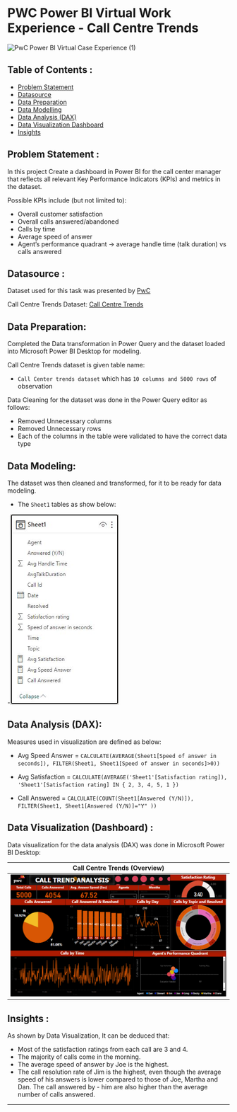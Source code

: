 # PWC Power BI Virtual Work Experience - Call Centre Trends
![PwC Power BI Virtual Case Experience (1)](https://www.tcn.com/wp-content/uploads/2022/02/Call-Center-Analytics.png)

## Table of Contents :

- [Problem Statement](https://github.com/mshukla94/Call-Trend-Analysis/edit/main/README.md#problem-statement-)
- [Datasource](https://github.com/mshukla94/Call-Trend-Analysis/edit/main/README.md#datasource-)
- [Data Preparation](https://github.com/mshukla94/Call-Trend-Analysis/edit/main/README.md#data-preparation)
- [Data Modelling](https://github.com/mshukla94/Call-Trend-Analysis/edit/main/README.md#data-modeling)
- [Data Analysis (DAX)](https://github.com/mshukla94/Call-Trend-Analysis/edit/main/README.md#data-analysis-dax)
- [Data Visualization Dashboard](https://github.com/mshukla94/Call-Trend-Analysis/edit/main/README.md#data-visualization-dashboard-)
- [Insights](https://github.com/mshukla94/Call-Trend-Analysis/edit/main/README.md#insights-)


## Problem Statement :
In this project Create a dashboard in Power BI for the call center manager that reflects all relevant Key Performance Indicators (KPIs) and metrics in the dataset.

Possible KPIs include (but not limited to):

- Overall customer satisfaction
- Overall calls answered/abandoned
- Calls by time
- Average speed of answer
- Agent’s performance quadrant -> average handle time (talk duration) vs calls answered

## Datasource :

Dataset used for this task was presented by [PwC](https://www.pwc.ch/en/careers-with-pwc/students/virtual-case-experience.html)

Call Centre Trends Dataset: [Call Centre Trends](https://github.com/mshukla94/Call-Trend-Analysis/blob/main/01%20Call-Center-Dataset.xlsx)

## Data Preparation:

Completed the Data transformation in Power Query and the dataset loaded into Microsoft Power BI Desktop for modeling.

Call Centre Trends dataset is given table name:

- `Call Center trends dataset` which has `10 columns and 5000 rows` of observation

Data Cleaning for the dataset was done in the Power Query editor as follows:

- Removed Unnecessary columns
- Removed Unnecessary rows
- Each of the columns in the table were validated to have the correct data type

## Data Modeling:

The dataset was then cleaned and transformed, for it to be ready for data modeling.

- The `Sheet1` tables as show below:

-![Data Structure](https://github.com/mshukla94/Call-Trend-Analysis/blob/main/Dataset%20Structure.JPG)

## Data Analysis (DAX):

Measures used in visualization are defined as below:

- Avg Speed Answer = `CALCULATE(AVERAGE(Sheet1[Speed of answer in seconds]), FILTER(Sheet1, Sheet1[Speed of answer in seconds]>0))`

- Avg Satisfaction = `CALCULATE(AVERAGE('Sheet1'[Satisfaction rating]), 'Sheet1'[Satisfaction rating] IN { 2, 3, 4, 5, 1 })`

- Call Answered = `CALCULATE(COUNT(Sheet1[Answered (Y/N)]), FILTER(Sheet1, Sheet1[Answered (Y/N)]="Y" ))`


## Data Visualization (Dashboard) :

Data visualization for the data analysis (DAX) was done in Microsoft Power BI Desktop:

| Call Centre Trends (Overview) |
| ----------- |
| ![PWC Task - Call Centre Dashboard](https://github.com/mshukla94/Call-Trend-Analysis/blob/main/Call%20Trend%20Analysis%20v2.PNG) |


## Insights :

As shown by Data Visualization, It can be deduced that:

- Most of the satisfaction ratings from each call are 3 and 4.
- The majority of calls come in the morning.
- The average speed of answer by Joe is the highest.
- The call resolution rate of Jim is the highest, even though the average speed of his answers is lower compared to those of Joe, Martha and Dan. The call answered by - him are also higher than the average number of calls answered.

---

